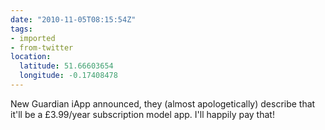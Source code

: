 ```yaml
---
date: "2010-11-05T08:15:54Z"
tags:
- imported
- from-twitter
location:
  latitude: 51.66603654
  longitude: -0.17408478
---
```

New Guardian iApp announced, they \(almost apologetically\) describe that it'll be a £3.99/year subscription model app. I'll happily pay that\!
